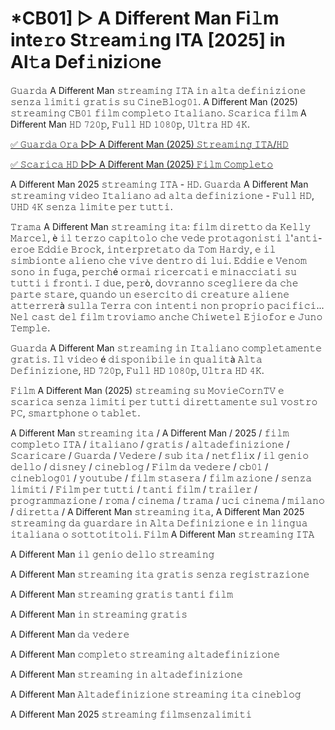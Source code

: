 # *CB01] ▷ A Different Man Fi𝚕m inte𝚛o St𝚛eam𝚒ng ITA [2025] in Al𝚝a Def𝚒nizi𝚘ne

𝙶𝚞𝚊𝚛𝚍𝚊 A Different Man 𝚜𝚝𝚛𝚎𝚊𝚖𝚒𝚗𝚐 𝙸𝚃𝙰 𝚒𝚗 𝚊𝚕𝚝𝚊 𝚍𝚎𝚏𝚒𝚗𝚒𝚣𝚒𝚘𝚗𝚎 𝚜𝚎𝚗𝚣𝚊 𝚕𝚒𝚖𝚒𝚝𝚒 𝚐𝚛𝚊𝚝𝚒𝚜 𝚜𝚞 𝙲𝚒𝚗𝚎𝙱𝚕𝚘𝚐𝟶𝟷. A Different Man (2025) 𝚜𝚝𝚛𝚎𝚊𝚖𝚒𝚗𝚐 𝙲𝙱𝟶𝟷 𝚏𝚒𝚕𝚖 𝚌𝚘𝚖𝚙𝚕𝚎𝚝𝚘 𝙸𝚝𝚊𝚕𝚒𝚊𝚗𝚘. 𝚂𝚌𝚊𝚛𝚒𝚌𝚊 𝚏𝚒𝚕𝚖 A Different Man 𝙷𝙳 𝟽𝟸𝟶𝚙, 𝙵𝚞𝚕𝚕 𝙷𝙳 𝟷𝟶𝟾𝟶𝚙, 𝚄𝚕𝚝𝚛𝚊 𝙷𝙳 𝟺𝙺.

[✅ 𝙶𝚞𝚊𝚛𝚍𝚊 𝙾𝚛𝚊 ▷▷ A Different Man (2025) 𝚂𝚝𝚛𝚎𝚊𝚖𝚒𝚗𝚐 𝙸𝚃𝙰/𝙷𝙳](https://t.co/SIRUilyhFp)

[✅ 𝚂𝚌𝚊𝚛𝚒𝚌𝚊 𝙷𝙳 ▷▷ A Different Man (2025) 𝙵𝚒𝚕𝚖 𝙲𝚘𝚖𝚙𝚕𝚎𝚝𝚘](https://t.co/SIRUilyhFp)

A Different Man 2025 𝚜𝚝𝚛𝚎𝚊𝚖𝚒𝚗𝚐 𝙸𝚃𝙰 - 𝙷𝙳. 𝙶𝚞𝚊𝚛𝚍𝚊 A Different Man 𝚜𝚝𝚛𝚎𝚊𝚖𝚒𝚗𝚐 𝚟𝚒𝚍𝚎𝚘 𝙸𝚝𝚊𝚕𝚒𝚊𝚗𝚘 𝚊𝚍 𝚊𝚕𝚝𝚊 𝚍𝚎𝚏𝚒𝚗𝚒𝚣𝚒𝚘𝚗𝚎 - 𝙵𝚞𝚕𝚕 𝙷𝙳, 𝚄𝙷𝙳 𝟺𝙺 𝚜𝚎𝚗𝚣𝚊 𝚕𝚒𝚖𝚒𝚝𝚎 𝚙𝚎𝚛 𝚝𝚞𝚝𝚝𝚒.

𝚃𝚛𝚊𝚖𝚊 A Different Man 𝚜𝚝𝚛𝚎𝚊𝚖𝚒𝚗𝚐 𝚒𝚝𝚊: 𝚏𝚒𝚕𝚖 𝚍𝚒𝚛𝚎𝚝𝚝𝚘 𝚍𝚊 𝙺𝚎𝚕𝚕𝚢 𝙼𝚊𝚛𝚌𝚎𝚕, è 𝚒𝚕 𝚝𝚎𝚛𝚣𝚘 𝚌𝚊𝚙𝚒𝚝𝚘𝚕𝚘 𝚌𝚑𝚎 𝚟𝚎𝚍𝚎 𝚙𝚛𝚘𝚝𝚊𝚐𝚘𝚗𝚒𝚜𝚝𝚒 𝚕'𝚊𝚗𝚝𝚒-𝚎𝚛𝚘𝚎 𝙴𝚍𝚍𝚒𝚎 𝙱𝚛𝚘𝚌𝚔, 𝚒𝚗𝚝𝚎𝚛𝚙𝚛𝚎𝚝𝚊𝚝𝚘 𝚍𝚊 𝚃𝚘𝚖 𝙷𝚊𝚛𝚍𝚢, 𝚎 𝚒𝚕 𝚜𝚒𝚖𝚋𝚒𝚘𝚗𝚝𝚎 𝚊𝚕𝚒𝚎𝚗𝚘 𝚌𝚑𝚎 𝚟𝚒𝚟𝚎 𝚍𝚎𝚗𝚝𝚛𝚘 𝚍𝚒 𝚕𝚞𝚒. 𝙴𝚍𝚍𝚒𝚎 𝚎 𝚅𝚎𝚗𝚘𝚖 𝚜𝚘𝚗𝚘 𝚒𝚗 𝚏𝚞𝚐𝚊, 𝚙𝚎𝚛𝚌𝚑é 𝚘𝚛𝚖𝚊𝚒 𝚛𝚒𝚌𝚎𝚛𝚌𝚊𝚝𝚒 𝚎 𝚖𝚒𝚗𝚊𝚌𝚌𝚒𝚊𝚝𝚒 𝚜𝚞 𝚝𝚞𝚝𝚝𝚒 𝚒 𝚏𝚛𝚘𝚗𝚝𝚒. 𝙸 𝚍𝚞𝚎, 𝚙𝚎𝚛ò, 𝚍𝚘𝚟𝚛𝚊𝚗𝚗𝚘 𝚜𝚌𝚎𝚐𝚕𝚒𝚎𝚛𝚎 𝚍𝚊 𝚌𝚑𝚎 𝚙𝚊𝚛𝚝𝚎 𝚜𝚝𝚊𝚛𝚎, 𝚚𝚞𝚊𝚗𝚍𝚘 𝚞𝚗 𝚎𝚜𝚎𝚛𝚌𝚒𝚝𝚘 𝚍𝚒 𝚌𝚛𝚎𝚊𝚝𝚞𝚛𝚎 𝚊𝚕𝚒𝚎𝚗𝚎 𝚊𝚝𝚝𝚎𝚛𝚛𝚎𝚛à 𝚜𝚞𝚕𝚕𝚊 𝚃𝚎𝚛𝚛𝚊 𝚌𝚘𝚗 𝚒𝚗𝚝𝚎𝚗𝚝𝚒 𝚗𝚘𝚗 𝚙𝚛𝚘𝚙𝚛𝚒𝚘 𝚙𝚊𝚌𝚒𝚏𝚒𝚌𝚒... 𝙽𝚎𝚕 𝚌𝚊𝚜𝚝 𝚍𝚎𝚕 𝚏𝚒𝚕𝚖 𝚝𝚛𝚘𝚟𝚒𝚊𝚖𝚘 𝚊𝚗𝚌𝚑𝚎 𝙲𝚑𝚒𝚠𝚎𝚝𝚎𝚕 𝙴𝚓𝚒𝚘𝚏𝚘𝚛 𝚎 𝙹𝚞𝚗𝚘 𝚃𝚎𝚖𝚙𝚕𝚎.

𝙶𝚞𝚊𝚛𝚍𝚊 A Different Man 𝚜𝚝𝚛𝚎𝚊𝚖𝚒𝚗𝚐 𝚒𝚗 𝙸𝚝𝚊𝚕𝚒𝚊𝚗𝚘 𝚌𝚘𝚖𝚙𝚕𝚎𝚝𝚊𝚖𝚎𝚗𝚝𝚎 𝚐𝚛𝚊𝚝𝚒𝚜. 𝙸𝚕 𝚟𝚒𝚍𝚎𝚘 é 𝚍𝚒𝚜𝚙𝚘𝚗𝚒𝚋𝚒𝚕𝚎 𝚒𝚗 𝚚𝚞𝚊𝚕𝚒𝚝à 𝙰𝚕𝚝𝚊 𝙳𝚎𝚏𝚒𝚗𝚒𝚣𝚒𝚘𝚗𝚎, 𝙷𝙳 𝟽𝟸𝟶𝚙, 𝙵𝚞𝚕𝚕 𝙷𝙳 𝟷𝟶𝟾𝟶𝚙, 𝚄𝚕𝚝𝚛𝚊 𝙷𝙳 𝟺𝙺.

𝙵𝚒𝚕𝚖 A Different Man (2025) 𝚜𝚝𝚛𝚎𝚊𝚖𝚒𝚗𝚐 𝚜𝚞 𝙼𝚘𝚟𝚒𝚎𝙲𝚘𝚛𝚗𝚃𝚅 𝚎 𝚜𝚌𝚊𝚛𝚒𝚌𝚊 𝚜𝚎𝚗𝚣𝚊 𝚕𝚒𝚖𝚒𝚝𝚒 𝚙𝚎𝚛 𝚝𝚞𝚝𝚝𝚒 𝚍𝚒𝚛𝚎𝚝𝚝𝚊𝚖𝚎𝚗𝚝𝚎 𝚜𝚞𝚕 𝚟𝚘𝚜𝚝𝚛𝚘 𝙿𝙲, 𝚜𝚖𝚊𝚛𝚝𝚙𝚑𝚘𝚗𝚎 𝚘 𝚝𝚊𝚋𝚕𝚎𝚝.

A Different Man 𝚜𝚝𝚛𝚎𝚊𝚖𝚒𝚗𝚐 𝚒𝚝𝚊 / A Different Man / 2025 / 𝚏𝚒𝚕𝚖 𝚌𝚘𝚖𝚙𝚕𝚎𝚝𝚘 𝙸𝚃𝙰 / 𝚒𝚝𝚊𝚕𝚒𝚊𝚗𝚘 / 𝚐𝚛𝚊𝚝𝚒𝚜 / 𝚊𝚕𝚝𝚊𝚍𝚎𝚏𝚒𝚗𝚒𝚣𝚒𝚘𝚗𝚎 / 𝚂𝚌𝚊𝚛𝚒𝚌𝚊𝚛𝚎 / 𝙶𝚞𝚊𝚛𝚍𝚊 / 𝚅𝚎𝚍𝚎𝚛𝚎 / 𝚜𝚞𝚋 𝚒𝚝𝚊 / 𝚗𝚎𝚝𝚏𝚕𝚒𝚡 / 𝚒𝚕 𝚐𝚎𝚗𝚒𝚘 𝚍𝚎𝚕𝚕𝚘 / 𝚍𝚒𝚜𝚗𝚎𝚢 / 𝚌𝚒𝚗𝚎𝚋𝚕𝚘𝚐 / 𝙵𝚒𝚕𝚖 𝚍𝚊 𝚟𝚎𝚍𝚎𝚛𝚎 / 𝚌𝚋𝟶𝟷 / 𝚌𝚒𝚗𝚎𝚋𝚕𝚘𝚐𝟶𝟷 / 𝚢𝚘𝚞𝚝𝚞𝚋𝚎 / 𝚏𝚒𝚕𝚖 𝚜𝚝𝚊𝚜𝚎𝚛𝚊 / 𝚏𝚒𝚕𝚖 𝚊𝚣𝚒𝚘𝚗𝚎 / 𝚜𝚎𝚗𝚣𝚊 𝚕𝚒𝚖𝚒𝚝𝚒 / 𝙵𝚒𝚕𝚖 𝚙𝚎𝚛 𝚝𝚞𝚝𝚝𝚒 / 𝚝𝚊𝚗𝚝𝚒 𝚏𝚒𝚕𝚖 / 𝚝𝚛𝚊𝚒𝚕𝚎𝚛 / 𝚙𝚛𝚘𝚐𝚛𝚊𝚖𝚖𝚊𝚣𝚒𝚘𝚗𝚎 / 𝚛𝚘𝚖𝚊 / 𝚌𝚒𝚗𝚎𝚖𝚊 / 𝚝𝚛𝚊𝚖𝚊 / 𝚞𝚌𝚒 𝚌𝚒𝚗𝚎𝚖𝚊 / 𝚖𝚒𝚕𝚊𝚗𝚘 / 𝚍𝚒𝚛𝚎𝚝𝚝𝚊 / A Different Man 𝚜𝚝𝚛𝚎𝚊𝚖𝚒𝚗𝚐 𝚒𝚝𝚊, A Different Man 2025 𝚜𝚝𝚛𝚎𝚊𝚖𝚒𝚗𝚐 𝚍𝚊 𝚐𝚞𝚊𝚛𝚍𝚊𝚛𝚎 𝚒𝚗 𝙰𝚕𝚝𝚊 𝙳𝚎𝚏𝚒𝚗𝚒𝚣𝚒𝚘𝚗𝚎 𝚎 𝚒𝚗 𝚕𝚒𝚗𝚐𝚞𝚊 𝚒𝚝𝚊𝚕𝚒𝚊𝚗𝚊 𝚘 𝚜𝚘𝚝𝚝𝚘𝚝𝚒𝚝𝚘𝚕𝚒. 𝙵𝚒𝚕𝚖 A Different Man 𝚜𝚝𝚛𝚎𝚊𝚖𝚒𝚗𝚐 𝙸𝚃𝙰

A Different Man 𝚒𝚕 𝚐𝚎𝚗𝚒𝚘 𝚍𝚎𝚕𝚕𝚘 𝚜𝚝𝚛𝚎𝚊𝚖𝚒𝚗𝚐

A Different Man 𝚜𝚝𝚛𝚎𝚊𝚖𝚒𝚗𝚐 𝚒𝚝𝚊 𝚐𝚛𝚊𝚝𝚒𝚜 𝚜𝚎𝚗𝚣𝚊 𝚛𝚎𝚐𝚒𝚜𝚝𝚛𝚊𝚣𝚒𝚘𝚗𝚎

A Different Man 𝚜𝚝𝚛𝚎𝚊𝚖𝚒𝚗𝚐 𝚐𝚛𝚊𝚝𝚒𝚜 𝚝𝚊𝚗𝚝𝚒 𝚏𝚒𝚕𝚖

A Different Man 𝚒𝚗 𝚜𝚝𝚛𝚎𝚊𝚖𝚒𝚗𝚐 𝚐𝚛𝚊𝚝𝚒𝚜

A Different Man 𝚍𝚊 𝚟𝚎𝚍𝚎𝚛𝚎

A Different Man 𝚌𝚘𝚖𝚙𝚕𝚎𝚝𝚘 𝚜𝚝𝚛𝚎𝚊𝚖𝚒𝚗𝚐 𝚊𝚕𝚝𝚊𝚍𝚎𝚏𝚒𝚗𝚒𝚣𝚒𝚘𝚗𝚎

A Different Man 𝚜𝚝𝚛𝚎𝚊𝚖𝚒𝚗𝚐 𝚒𝚗 𝚊𝚕𝚝𝚊𝚍𝚎𝚏𝚒𝚗𝚒𝚣𝚒𝚘𝚗𝚎

A Different Man 𝙰𝚕𝚝𝚊𝚍𝚎𝚏𝚒𝚗𝚒𝚣𝚒𝚘𝚗𝚎 𝚜𝚝𝚛𝚎𝚊𝚖𝚒𝚗𝚐 𝚒𝚝𝚊 𝚌𝚒𝚗𝚎𝚋𝚕𝚘𝚐

A Different Man 2025 𝚜𝚝𝚛𝚎𝚊𝚖𝚒𝚗𝚐 𝚏𝚒𝚕𝚖𝚜𝚎𝚗𝚣𝚊𝚕𝚒𝚖𝚒𝚝𝚒
